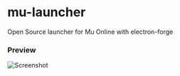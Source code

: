 # mu-launcher
Open Source launcher for Mu Online with electron-forge

### Preview
![Screenshot](https://i.imgur.com/goLJ5z0.jpg)